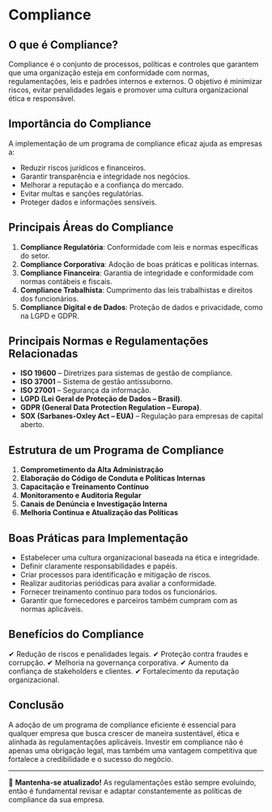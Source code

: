 # Compliance

## O que é Compliance?
Compliance é o conjunto de processos, políticas e controles que garantem que uma organização esteja em conformidade com normas, regulamentações, leis e padrões internos e externos. O objetivo é minimizar riscos, evitar penalidades legais e promover uma cultura organizacional ética e responsável.

## Importância do Compliance
A implementação de um programa de compliance eficaz ajuda as empresas a:
- Reduzir riscos jurídicos e financeiros.
- Garantir transparência e integridade nos negócios.
- Melhorar a reputação e a confiança do mercado.
- Evitar multas e sanções regulatórias.
- Proteger dados e informações sensíveis.

## Principais Áreas do Compliance
1. **Compliance Regulatória**: Conformidade com leis e normas específicas do setor.
2. **Compliance Corporativa**: Adoção de boas práticas e políticas internas.
3. **Compliance Financeira**: Garantia de integridade e conformidade com normas contábeis e fiscais.
4. **Compliance Trabalhista**: Cumprimento das leis trabalhistas e direitos dos funcionários.
5. **Compliance Digital e de Dados**: Proteção de dados e privacidade, como na LGPD e GDPR.

## Principais Normas e Regulamentações Relacionadas
- **ISO 19600** – Diretrizes para sistemas de gestão de compliance.
- **ISO 37001** – Sistema de gestão antissuborno.
- **ISO 27001** – Segurança da informação.
- **LGPD (Lei Geral de Proteção de Dados – Brasil)**.
- **GDPR (General Data Protection Regulation – Europa)**.
- **SOX (Sarbanes-Oxley Act – EUA)** – Regulação para empresas de capital aberto.

## Estrutura de um Programa de Compliance
1. **Comprometimento da Alta Administração**
2. **Elaboração do Código de Conduta e Políticas Internas**
3. **Capacitação e Treinamento Contínuo**
4. **Monitoramento e Auditoria Regular**
5. **Canais de Denúncia e Investigação Interna**
6. **Melhoria Contínua e Atualização das Políticas**

## Boas Práticas para Implementação
- Estabelecer uma cultura organizacional baseada na ética e integridade.
- Definir claramente responsabilidades e papéis.
- Criar processos para identificação e mitigação de riscos.
- Realizar auditorias periódicas para avaliar a conformidade.
- Fornecer treinamento contínuo para todos os funcionários.
- Garantir que fornecedores e parceiros também cumpram com as normas aplicáveis.

## Benefícios do Compliance
✔ Redução de riscos e penalidades legais.
✔ Proteção contra fraudes e corrupção.
✔ Melhoria na governança corporativa.
✔ Aumento da confiança de stakeholders e clientes.
✔ Fortalecimento da reputação organizacional.

## Conclusão
A adoção de um programa de compliance eficiente é essencial para qualquer empresa que busca crescer de maneira sustentável, ética e alinhada às regulamentações aplicáveis. Investir em compliance não é apenas uma obrigação legal, mas também uma vantagem competitiva que fortalece a credibilidade e o sucesso do negócio.

---
📌 **Mantenha-se atualizado!** As regulamentações estão sempre evoluindo, então é fundamental revisar e adaptar constantemente as políticas de compliance da sua empresa.
